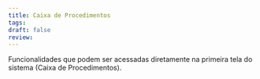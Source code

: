 ```yaml
---
title: Caixa de Procedimentos
tags: 
draft: false
review:
---
```

Funcionalidades que podem ser acessadas diretamente na primeira tela do sistema (Caixa de Procedimentos).
